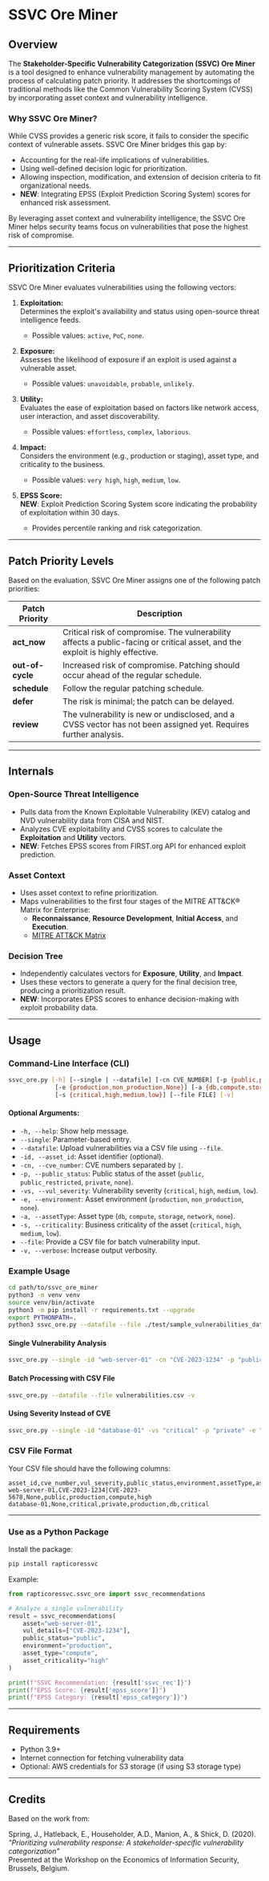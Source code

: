 # SSVC Ore Miner

## **Overview**
The **Stakeholder-Specific Vulnerability Categorization (SSVC) Ore Miner** is a tool designed to enhance vulnerability management by automating the process of calculating patch priority. It addresses the shortcomings of traditional methods like the Common Vulnerability Scoring System (CVSS) by incorporating asset context and vulnerability intelligence.

### **Why SSVC Ore Miner?**
While CVSS provides a generic risk score, it fails to consider the specific context of vulnerable assets. SSVC Ore Miner bridges this gap by:
- Accounting for the real-life implications of vulnerabilities.
- Using well-defined decision logic for prioritization.
- Allowing inspection, modification, and extension of decision criteria to fit organizational needs.
- **NEW**: Integrating EPSS (Exploit Prediction Scoring System) scores for enhanced risk assessment.

By leveraging asset context and vulnerability intelligence, the SSVC Ore Miner helps security teams focus on vulnerabilities that pose the highest risk of compromise.

---

## **Prioritization Criteria**

SSVC Ore Miner evaluates vulnerabilities using the following vectors:

1. **Exploitation:**  
   Determines the exploit's availability and status using open-source threat intelligence feeds.  
   - Possible values: `active`, `PoC`, `none`.

2. **Exposure:**  
   Assesses the likelihood of exposure if an exploit is used against a vulnerable asset.  
   - Possible values: `unavoidable`, `probable`, `unlikely`.

3. **Utility:**  
   Evaluates the ease of exploitation based on factors like network access, user interaction, and asset discoverability.  
   - Possible values: `effortless`, `complex`, `laborious`.

4. **Impact:**  
   Considers the environment (e.g., production or staging), asset type, and criticality to the business.  
   - Possible values: `very high`, `high`, `medium`, `low`.

5. **EPSS Score:**  
   **NEW**: Exploit Prediction Scoring System score indicating the probability of exploitation within 30 days.
   - Provides percentile ranking and risk categorization.

---

## **Patch Priority Levels**
Based on the evaluation, SSVC Ore Miner assigns one of the following patch priorities:

| Patch Priority  | Description                                                                                                                                 |
|------------------|---------------------------------------------------------------------------------------------------------------------------------------------|
| **act_now**      | Critical risk of compromise. The vulnerability affects a public-facing or critical asset, and the exploit is highly effective.             |
| **out-of-cycle** | Increased risk of compromise. Patching should occur ahead of the regular schedule.                                                          |
| **schedule**     | Follow the regular patching schedule.                                                                                                      |
| **defer**        | The risk is minimal; the patch can be delayed.                                                                                             |
| **review**       | The vulnerability is new or undisclosed, and a CVSS vector has not been assigned yet. Requires further analysis.                           |

---

## **Internals**

### **Open-Source Threat Intelligence**
- Pulls data from the Known Exploitable Vulnerability (KEV) catalog and NVD vulnerability data from CISA and NIST.
- Analyzes CVE exploitability and CVSS scores to calculate the **Exploitation** and **Utility** vectors.
- **NEW**: Fetches EPSS scores from FIRST.org API for enhanced exploit prediction.

### **Asset Context**
- Uses asset context to refine prioritization.
- Maps vulnerabilities to the first four stages of the MITRE ATT&CK® Matrix for Enterprise:  
  - **Reconnaissance**, **Resource Development**, **Initial Access**, and **Execution**.  
  - [MITRE ATT&CK Matrix](https://attack.mitre.org/matrices/enterprise/)

### **Decision Tree**
- Independently calculates vectors for **Exposure**, **Utility**, and **Impact**.  
- Uses these vectors to generate a query for the final decision tree, producing a prioritization result.
- **NEW**: Incorporates EPSS scores to enhance decision-making with exploit probability data.

---

## **Usage**

### Command-Line Interface (CLI)

```bash
ssvc_ore.py [-h] [--single | --datafile] [-cn CVE_NUMBER] [-p {public,public_restricted,private,None}] 
             [-e {production,non_production,None}] [-a {db,compute,storage,None,network}] 
             [-s {critical,high,medium,low}] [--file FILE] [-v]
```

#### **Optional Arguments**:
- `-h, --help`: Show help message.
- `--single`: Parameter-based entry.
- `--datafile`: Upload vulnerabilities via a CSV file using `--file`.
- `-id, --asset_id`: Asset identifier (optional).
- `-cn, --cve_number`: CVE numbers separated by `|`.
- `-p, --public_status`: Public status of the asset (`public`, `public_restricted`, `private`, `none`).
- `-vs, --vul_severity`: Vulnerability severity (`critical`, `high`, `medium`, `low`).
- `-e, --environment`: Asset environment (`production`, `non_production`, `none`).
- `-a, --assetType`: Asset type (`db`, `compute`, `storage`, `network`, `none`).
- `-s, --criticality`: Business criticality of the asset (`critical`, `high`, `medium`, `low`).
- `--file`: Provide a CSV file for batch vulnerability input.
- `-v, --verbose`: Increase output verbosity.

### **Example Usage**
```bash
cd path/to/ssvc_ore_miner
python3 -m venv venv
source venv/bin/activate
python3 -m pip install -r requirements.txt --upgrade
export PYTHONPATH=.
python3 ssvc_ore.py --datafile --file ./test/sample_vulnerabilities_data.csv -v
```


#### **Single Vulnerability Analysis**
```bash
ssvc_ore.py --single -id "web-server-01" -cn "CVE-2023-1234" -p "public" -e "production" -a "compute" -s "high" -v
```

#### **Batch Processing with CSV File**
```bash
ssvc_ore.py --datafile --file vulnerabilities.csv -v
```

#### **Using Severity Instead of CVE**
```bash
ssvc_ore.py --single -id "database-01" -vs "critical" -p "private" -e "production" -a "db" -s "critical" -v
```

### **CSV File Format**
Your CSV file should have the following columns:
```csv
asset_id,cve_number,vul_severity,public_status,environment,assetType,assetCriticality
web-server-01,CVE-2023-1234|CVE-2023-5678,None,public,production,compute,high
database-01,None,critical,private,production,db,critical
```

---

### Use as a Python Package
Install the package:
```bash
pip install rapticoressvc
```

Example:
```python
from rapticoressvc.ssvc_ore import ssvc_recommendations

# Analyze a single vulnerability
result = ssvc_recommendations(
    asset="web-server-01",
    vul_details=["CVE-2023-1234"],
    public_status="public",
    environment="production",
    asset_type="compute",
    asset_criticality="high"
)

print(f"SSVC Recommendation: {result['ssvc_rec']}")
print(f"EPSS Score: {result['epss_score']}")
print(f"EPSS Category: {result['epss_category']}")
```

---

## **Requirements**

- Python 3.9+
- Internet connection for fetching vulnerability data
- Optional: AWS credentials for S3 storage (if using S3 storage type)

---

## **Credits**
Based on the work from:

Spring, J., Hatleback, E., Householder, A.D., Manion, A., & Shick, D. (2020).  
*"Prioritizing vulnerability response: A stakeholder-specific vulnerability categorization"*  
Presented at the Workshop on the Economics of Information Security, Brussels, Belgium.
